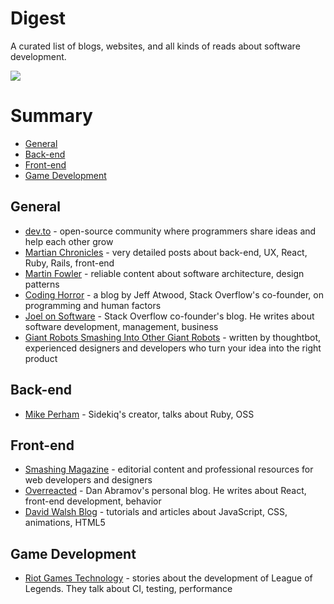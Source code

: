 # Digest

A curated list of blogs, websites, and all kinds of reads about software development.

![](https://i.imgur.com/d37dGeb.png)

# Summary

- [General](#general)
- [Back-end](#back-end)
- [Front-end](#front-end)
- [Game Development](#game-development)

## General
* [dev.to](https://dev.to/) - open-source community where programmers share ideas and help each other grow
* [Martian Chronicles](https://evilmartians.com/chronicles) - very detailed posts about back-end, UX, React, Ruby, Rails, front-end
* [Martin Fowler](https://martinfowler.com/) - reliable content about software architecture, design patterns
* [Coding Horror](https://blog.codinghorror.com/) - a blog by Jeff Atwood, Stack Overflow's co-founder, on programming and human factors
* [Joel on Software](https://www.joelonsoftware.com/) - Stack Overflow co-founder's blog. He writes about software development, management, business
* [Giant Robots Smashing Into Other Giant Robots](https://thoughtbot.com/blog) - written by thoughtbot, experienced designers and developers who turn your idea into the right product

## Back-end
* [Mike Perham](https://www.mikeperham.com/) - Sidekiq's creator, talks about Ruby, OSS

## Front-end
* [Smashing Magazine](https://www.smashingmagazine.com/) - editorial content and professional resources for web developers and designers
* [Overreacted](https://overreacted.io/) - Dan Abramov's personal blog. He writes about React, front-end development, behavior
* [David Walsh Blog](https://davidwalsh.name/) - tutorials and articles about JavaScript, CSS, animations, HTML5

## Game Development
* [Riot Games Technology](https://technology.riotgames.com/) - stories about the development of League of Legends. They talk about CI, testing, performance
